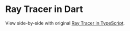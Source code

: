 Ray Tracer in Dart
==================

View side-by-side with original [Ray Tracer in TypeScript](https://gist.github.com/mythz/3817303).
